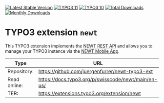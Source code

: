 [![Latest Stable Version](https://poser.pugx.org/swisscode/newt/v/stable.svg)](https://extensions.typo3.org/extension/newt/)
[![TYPO3 11](https://img.shields.io/badge/TYPO3-11-orange.svg?style=flat-square)](https://get.typo3.org/version/11)
[![TYPO3 10](https://img.shields.io/badge/TYPO3-10-orange.svg?style=flat-square)](https://get.typo3.org/version/10)
[![Total Downloads](https://poser.pugx.org/swisscode/newt/d/total)](https://packagist.org/packages/swisscode/newt)
[![Monthly Downloads](https://poser.pugx.org/swisscode/newt/d/monthly)](https://packagist.org/packages/swisscode/newt)

# TYPO3 extension `newt`

This TYPO3 extension implements the [NEWT REST API](https://documenter.getpostman.com/view/14469363/UVsHT7RW) and allows you to manage your
TYPO3 instance via the [NEWT Mobile App](https://play.google.com/store/apps/details?id=ch.swisscode.newt).

| Type         | URL                                                 |
|--------------|-----------------------------------------------------|
| Repository:  | https://github.com/juergenfurrer/newt-typo3-ext     |
| Read online: | https://docs.typo3.org/p/swisscode/newt/main/en-us/ |
| TER:         | https://extensions.typo3.org/extension/newt         |
